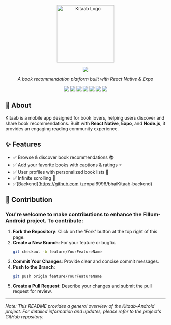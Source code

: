 
<p align="center">
  <img src="https://github.com/user-attachments/assets/96c4c130-354c-4214-89b7-d98bc8f74ba8" alt="Kitaab Logo" width="180">
</p>

<p align="center">
  <img src="https://readme-typing-svg.herokuapp.com?size=30&center=true&vCenter=true&width=600&lines=Welcome+to+Kitaab📖;Discover+Great+Books;Share+Your+Recommendations!">
</p>



<p align="center"><i>A book recommendation platform built with React Native & Expo</i></p>

<p align="center">
  <img src="https://img.shields.io/badge/React_Native-20232A?style=for-the-badge&logo=react&logoColor=61DAFB">
  <img src="https://img.shields.io/badge/Expo-1B1F23?style=for-the-badge&logo=expo&logoColor=white">
  <img src="https://img.shields.io/badge/Node.js-43853D?style=for-the-badge&logo=node.js&logoColor=white">
  <img src="https://img.shields.io/badge/Express.js-404D59?style=for-the-badge">
  <img src="https://img.shields.io/badge/MongoDB-4EA94B?style=for-the-badge&logo=mongodb&logoColor=white">
  <img src="https://img.shields.io/badge/JWT-black?style=for-the-badge&logo=jsonwebtokens">
  <img src="https://img.shields.io/badge/Cloudinary-3448C5?style=for-the-badge&logo=cloudinary&logoColor=white">
</p>


## 📖 About  
Kitaab is a mobile app designed for book lovers, helping users discover and share book recommendations. Built with **React Native**, **Expo**, and **Node.js**, it provides an engaging reading community experience.  

## ✨ Features  
- ✅ Browse & discover book recommendations 📚  
- ✅ Add your favorite books with captions & ratings ⭐  
- ✅ User profiles with personalized book lists 👤  
- ✅ Infinite scrolling  🚀  
- ✅[Backend](https://github.com /zenpai6996/bhaiKitaab-backend)










## 🤝 Contribution

### You're welcome to make contributions to enhance the Fillum-Android project. To contribute:

1. **Fork the Repository**: Click on the 'Fork' button at the top right of this page.
2. **Create a New Branch**: For your feature or bugfix.
   ```bash
   git checkout -b feature/YourFeatureName
   ```
3. **Commit Your Changes**: Provide clear and concise commit messages.
4. **Push to the Branch**:
   ```bash
   git push origin feature/YourFeatureName
   ```
5. **Create a Pull Request**: Describe your changes and submit the pull request for review.



---

*Note: This README provides a general overview of the Kitaab-Android project. For detailed information and updates, please refer to the project's GitHub repository.*

